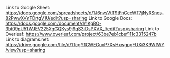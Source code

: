 Link to Google Sheet: https://docs.google.com/spreadsheets/d/1J6nvsVtT9tFnCccWT7jNyRSnos-82PwwXvYFDrtgV1U/edit?usp=sharing
Link to Google Docs: https://docs.google.com/document/d/1KgBO-3bt09pU51WJEV225XgGQKys9j9qS3iDsPXVX_I/edit?usp=sharing
Link to Overleaf: https://www.overleaf.com/project/63be7eb1cbef111c3315247b
Link to diagrams.net: https://drive.google.com/file/d/1TcgY1CWEGuxP7XsHxwgpgFUXi3K9WfWY/view?usp=sharing
